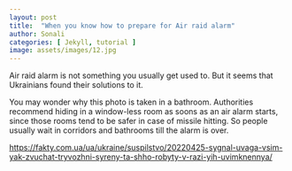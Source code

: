 ```yaml
---
layout: post
title:  "When you know how to prepare for Air raid alarm"
author: Sonali
categories: [ Jekyll, tutorial ]
image: assets/images/12.jpg
---
```

Air raid alarm is not something you usually get used to. But it seems that Ukrainians found their solutions to it.  

You may wonder why this photo is taken in a bathroom. Authorities recommend hiding in a window-less room as soons as an air alarm starts, since those rooms tend to be safer in case of missile hitting. So people usually wait in corridors and bathrooms till the alarm is over. 

<https://fakty.com.ua/ua/ukraine/suspilstvo/20220425-sygnal-uvaga-vsim-yak-zvuchat-tryvozhni-syreny-ta-shho-robyty-v-razi-yih-uvimknennya/>